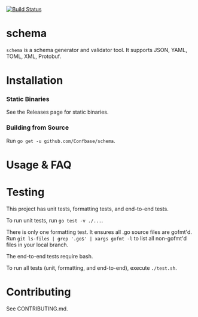 [![Build Status](https://travis-ci.org/Confbase/schema.svg?branch=master)](https://travis-ci.org/Confbase/schema)

# schema

`schema` is a schema generator and validator tool. It supports JSON, YAML, TOML,
XML, Protobuf.

# Installation

### Static Binaries

See the Releases page for static binaries.

### Building from Source

Run `go get -u github.com/Confbase/schema`.

# Usage & FAQ

# Testing

This project has unit tests, formatting tests, and end-to-end tests.

To run unit tests, run `go test -v ./...`.

There is only one formatting test. It ensures all .go source files are gofmt'd.
Run `git ls-files | grep '.go$' | xargs gofmt -l` to list all non-gofmt'd files
in your local branch.

The end-to-end tests require bash.

To run all tests (unit, formatting, and end-to-end), execute `./test.sh`.

# Contributing

See CONTRIBUTING.md.

